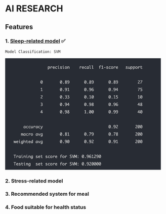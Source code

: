 # AI RESEARCH

## Features
### 1. [Sleep-related model](./sleep.ipynb) ✅ 
    Model Classification: SVM
![alt text](./assets/img-1.png)
### 2. Stress-related model
### 3. Recommended system for meal
### 4. Food suitable for health status

